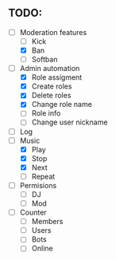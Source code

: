 ## TODO:

- [ ] Moderation features
  - [ ] Kick
  - [x] Ban
  - [ ] Softban
- [ ] Admin automation
  - [x] Role assigment
  - [x] Create roles
  - [x] Delete roles
  - [x] Change role name
  - [ ] Role info
  - [ ] Change user nickname
- [ ] Log
- [ ] Music
  - [x] Play
  - [x] Stop
  - [x] Next
  - [ ] Repeat
- [ ] Permisions
  - [ ] DJ
  - [ ] Mod
- [ ] Counter
  - [ ] Members
  - [ ] Users
  - [ ] Bots
  - [ ] Online

